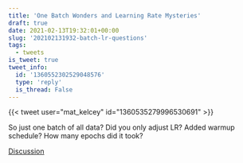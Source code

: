 ```yaml
---
title: 'One Batch Wonders and Learning Rate Mysteries'
draft: true
date: 2021-02-13T19:32:01+00:00
slug: '202102131932-batch-lr-questions'
tags:
  - tweets
is_tweet: true
tweet_info:
  id: '1360552302529048576'
  type: 'reply'
  is_thread: False
---
```




{{< tweet user="mat_kelcey" id="1360535279996530691" >}}

So just one batch of all data? Did you only adjust LR? Added warmup schedule? How many epochs did it took?

[Discussion](https://x.com/sytelus/status/1360552302529048576)
